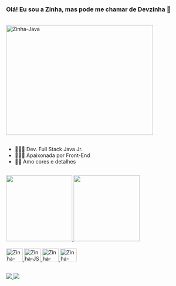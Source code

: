 ### Olá! Eu sou a Zinha, mas pode me chamar de Devzinha  🦩
 <div style="display: inline_block"><br>
    <img align"center" alt="Zinha-Java" height="300" width="400" src="https://media.giphy.com/media/Ev35kT2q6gfvTl0iMS/giphy.gif"/>
      </div>

##

- 👩🏻‍🎓 Dev. Full Stack Java Jr.
- 👩🏻‍💻 Apaixonada por Front-End
- 👩🏻 Amo cores e detalhes 

##

<div>
  <a href="https://www.linkedin.com/in/maria-pinheiro-feitosa/">
    <img height="180cm" src="https://github-readme-stats.vercel.app/api?username=Devzinha&show_icons=true&theme=onedark&include_all_commits=true&count_private=true"/>
   <img height="180em" src="https://github-readme-stats.vercel.app/api/top-langs/?username=Devzinha&layout=compact&langs_count=7&theme=onedark"/>
    </div>
  
  <div style="display: inline_block"><br>
    <img align"center" alt="Zinha-Java" height="35" width="45" src="https://i.imgur.com/7Z0a0T3.png"/>
    <img align"center" alt="Zinha-JS" height="35" width="45" src="https://i.imgur.com/4NSPED8.png"/>
    <img align"center" alt="Zinha-Java" height="35" width="45" src="https://i.imgur.com/ZT3cvnP.png"/>
    <img align"center" alt="Zinha-Java" height="35" width="45" src="https://i.imgur.com/7Z0a0T3.png"/>
  </div>

 ##
  
  <div>
    <a href="https://www.linkedin.com/in/maria-pinheiro-feitosa/" target="_blank"><img src="https://img.shields.io/badge/LinkedIn-0077B5?style=for-the-badge&logo=linkedin&logoColor=white"/>
    <a href="https://www.instagram.com/zi.nha/" target="_blank"><img src="https://img.shields.io/badge/Instagram-E4405F?style=for-the-badge&logo=instagram&logoColor=white"/>
  </div>
     
     
      
    
     
